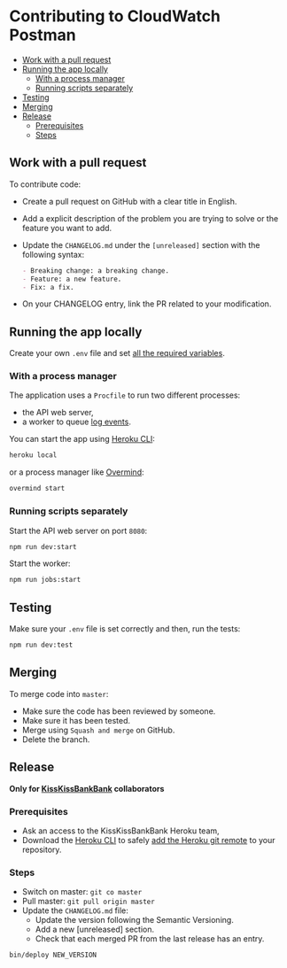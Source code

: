 # Contributing to CloudWatch Postman

- [Work with a pull request](#work-with-a-pull-request)
- [Running the app locally](#running-the-app-locally)
  - [With a process manager](#with-a-process-manager)
  - [Running scripts separately](#running-scripts-separately)
- [Testing](#testing)
- [Merging](#merging)
- [Release](#release)
  - [Prerequisites](#prerequisites)
  - [Steps](#steps)

## Work with a pull request

To contribute code:

- Create a pull request on GitHub with a clear title in English.
- Add a explicit description of the problem you are trying to solve or the
  feature you want to add.
- Update the `CHANGELOG.md` under the `[unreleased]` section with the
following syntax:

  ```md
  - Breaking change: a breaking change.
  - Feature: a new feature.
  - Fix: a fix.
  ```
- On your CHANGELOG entry, link the PR related to your modification.

## Running the app locally

Create your own `.env` file and set [all the required
variables](https://github.com/KissKissBankBank/cloudwatch-postman#variables).

### With a process manager

The application uses a `Procfile` to run two different processes:
- the API web server,
- a worker to queue [log
  events](https://github.com/KissKissBankBank/cloudwatch-postman/blob/master/docs/api.md#post-logevents).

You can start the app using [Heroku
CLI](https://devcenter.heroku.com/articles/heroku-local):
```sh
heroku local
```

or a process manager like [Overmind](https://github.com/DarthSim/overmind):
```sh
overmind start
```

### Running scripts separately

Start the API web server on port `8080`:
```sh
npm run dev:start
```

Start the worker:
```sh
npm run jobs:start
```

## Testing

Make sure your `.env` file is set correctly and then, run the tests:
```sh
npm run dev:test
```

## Merging

To merge code into `master`:

- Make sure the code has been reviewed by someone.
- Make sure it has been tested.
- Merge using `Squash and merge` on GitHub.
- Delete the branch.

## Release

**Only for [KissKissBankBank](https://github.com/KissKissBankBank)
collaborators**

### Prerequisites

- Ask an access to the KissKissBankBank Heroku team,
- Download the [Heroku CLI](https://devcenter.heroku.com/articles/heroku-cli) to
safely [add the Heroku git
remote](https://devcenter.heroku.com/articles/git#for-an-existing-heroku-app) to
your repository.

### Steps

- Switch on master: `git co master`
- Pull master: `git pull origin master`
- Update the `CHANGELOG.md` file:
  - Update the version following the Semantic Versioning.
  - Add a new [unreleased] section.
  - Check that each merged PR from the last release has an entry.

```sh
bin/deploy NEW_VERSION
```
